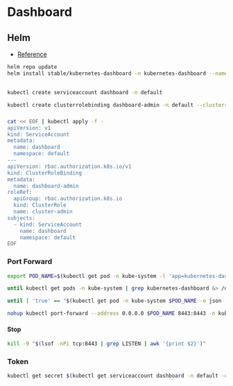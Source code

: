 # Dashboard

## Helm

- [Reference](https://github.com/helm/charts/tree/master/stable/kubernetes-dashboard)

```sh
helm repo update
helm install stable/kubernetes-dashboard -n kubernetes-dashboard --namespace kube-system
```

##

###

```sh
kubectl create serviceaccount dashboard -n default
```

```sh
kubectl create clusterrolebinding dashboard-admin -n default --clusterrole=cluster-admin --serviceaccount=default:dashboard
```

###

```sh
cat << EOF | kubectl apply -f -
apiVersion: v1
kind: ServiceAccount
metadata:
  name: dashboard
  namespace: default
---
apiVersion: rbac.authorization.k8s.io/v1
kind: ClusterRoleBinding
metadata:
  name: dashboard-admin
roleRef:
  apiGroup: rbac.authorization.k8s.io
  kind: ClusterRole
  name: cluster-admin
subjects:
  - kind: ServiceAccount
    name: dashboard
    namespace: default
EOF
```

### Port Forward

```sh
export POD_NAME=$(kubectl get pod -n kube-system -l 'app=kubernetes-dashboard,release=kubernetes-dashboard' -o jsonpath='{.items[0].metadata.name}'); echo $POD_NAME
```

```sh
until kubectl get pods -n kube-system | grep kubernetes-dashboard &> /dev/null; do sleep 1; done
```

```sh
until [ 'true' == "$(kubectl get pod -n kube-system $POD_NAME -o json | jq -r .status.containerStatuses[0].ready)" ]; do sleep 1; done
```

```sh
nohup kubectl port-forward --address 0.0.0.0 $POD_NAME 8443:8443 -n kube-system &> /dev/null &
```

#### Stop

```sh
kill -9 "$(lsof -nPi tcp:8443 | grep LISTEN | awk '{print $2}')"
```

### Token

```sh
kubectl get secret $(kubectl get serviceaccount dashboard -n default -o jsonpath='{.secrets[0].name}') -n default -o jsonpath='{.data.token}' | base64 --decode; echo
```
